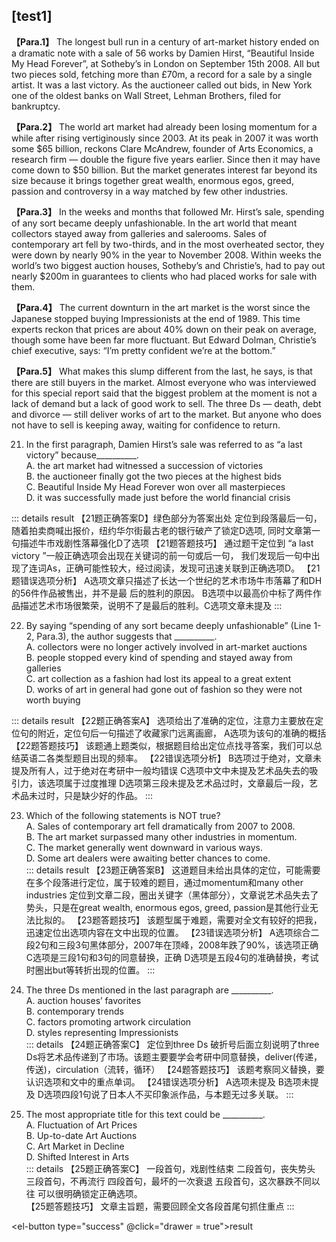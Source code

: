 ## [test1]

**【Para.1】** The longest bull run in a century of art-market history ended on a dramatic note with a
sale of 56 works by Damien Hirst, “Beautiful Inside My Head Forever”, at Sotheby’s in London
on September 15th 2008. All but two pieces sold, fetching more than £70m, a record for a sale by
a single artist. It was a last victory. As the auctioneer called out bids, in New York one of the
oldest banks on Wall Street, Lehman Brothers, filed for bankruptcy.

**【Para.2】** The world art market had already been losing momentum for a while after rising
vertiginously since 2003. At its peak in 2007 it was worth some $65 billion, reckons Clare
McAndrew, founder of Arts Economics, a research firm — double the figure five years earlier.
Since then it may have come down to $50 billion. But the market generates interest far beyond its
size because it brings together great wealth, enormous egos, greed, passion and controversy in a
way matched by few other industries.

**【Para.3】** In the weeks and months that followed Mr. Hirst’s sale, spending of any sort became
deeply unfashionable. In the art world that meant collectors stayed away from galleries and
salerooms. Sales of contemporary art fell by two-thirds, and in the most overheated sector, they
were down by nearly 90% in the year to November 2008. Within weeks the world’s two biggest
auction houses, Sotheby’s and Christie’s, had to pay out nearly $200m in guarantees to clients who
had placed works for sale with them.

**【Para.4】** The current downturn in the art market is the worst since the Japanese stopped buying
Impressionists at the end of 1989. This time experts reckon that prices are about 40% down on
their peak on average, though some have been far more fluctuant. But Edward Dolman, Christie’s
chief executive, says: “I’m pretty confident we’re at the bottom.”

**【Para.5】** What makes this slump different from the last, he says, is that there are still buyers in the
market. Almost everyone who was interviewed for this special report said that the biggest problem
at the moment is not a lack of demand but a lack of good work to sell. The three Ds — death, debt
and divorce — still deliver works of art to the market. But anyone who does not have to sell is
keeping away, waiting for confidence to return.

21. In the first paragraph, Damien Hirst’s sale was referred to as “a last victory” because__________.<br>
A. the art market had witnessed a succession of victories <br>
B. the auctioneer finally got the two pieces at the highest bids <br>
C. Beautiful Inside My Head Forever won over all masterpieces <br>
D. it was successfully made just before the world financial crisis <br>

::: details result
    【21题正确答案D】绿色部分为答案出处
    定位到段落最后一句，随着拍卖商喊出报价，纽约华尔街最古老的银行破产了锁定D选项,
    同时文章第一句描述牛市戏剧性落幕强化D了选项
    【21题答题技巧】
    通过题干定位到 “a last victory ”一般正确选项会出现在关键词的前一句或后一句，
    我们发现后一句中出现了连词As，正确可能性较大，经过阅读，发现可迅速关联到正确选项D。
    【21题错误选项分析】
    A选项文章只描述了长达一个世纪的艺术市场牛市落幕了和DH的56件作品被售出，并不是最
    后的胜利的原因。
    B选项中以最高价中标了两件作品描述艺术市场很繁荣，说明不了是最后的胜利。C选项文章未提及
:::

22. By saying “spending of any sort became deeply unfashionable” (Line 1-2, Para.3), the author suggests that __________.<br>
A. collectors were no longer actively involved in art-market auctions <br>
B. people stopped every kind of spending and stayed away from galleries <br>
C. art collection as a fashion had lost its appeal to a great extent <br>
D. works of art in general had gone out of fashion so they were not worth buying <br>

::: details result
    【22题正确答案A】
    选项给出了准确的定位，注意力主要放在定位句的附近，定位句后一句描述了收藏家门远离画廊，
    A选项为该句的准确的概括
    【22题答题技巧】
    该题通上题类似，根据题目给出定位点找寻答案，我们可以总结英语二各类型题目出现的频率。
    【22错误选项分析】
    B选项过于绝对，文章未提及所有人，过于绝对在考研中一般均错误
    C选项中文中未提及艺术品失去的吸引力，该选项属于过度推理
    D选项第三段未提及艺术品过时，文章最后一段，艺术品未过时，只是缺少好的作品。
:::

23. Which of the following statements is NOT true?<br>
A. Sales of contemporary art fell dramatically from 2007 to 2008. <br>
B. The art market surpassed many other industries in momentum. <br>
C. The market generally went downward in various ways. <br>
D. Some art dealers were awaiting better chances to come. <br>
::: details result
    【23题正确答案B】
    这道题目未给出具体的定位，可能需要在多个段落进行定位，属于较难的题目，通过momentum和many other industries 
    定位到文章二段，圈出关键字（黑体部分），文章说艺术品失去了势头，只是在great wealth, enormous egos, greed, 
    passion是其他行业无法比拟的。
    【23题答题技巧】
    该题型属于难题，需要对全文有较好的把我，迅速定位出选项内容在文中出现的位置。
    【23错误选项分析】
    A选项综合二段2句和三段3句黑体部分，2007年在顶峰，2008年跌了90%，该选项正确
    C选项是三段1句和3句的同意替换，正确
    D选项是五段4句的准确替换，考试时圈出but等转折出现的位置。
:::

24. The three Ds mentioned in the last paragraph are __________.<br>
A. auction houses’ favorites <br>
B. contemporary trends <br>
C. factors promoting artwork circulation <br>
D. styles representing Impressionists <br>
::: details
    【24题正确答案C】
    定位到three Ds 破折号后面立刻说明了three Ds将艺术品传递到了市场。该题主要要学会考研中同意替换，deliver(传递，传送)，circulation（流转，循环）
    【24题答题技巧】
    该题考察同义替换，要认识选项和文中的重点单词。
    【24错误选项分析】
    A选项未提及
    B选项未提及
    D选项四段1句说了日本人不买印象派作品，与本题无过多关联。
:::


25. The most appropriate title for this text could be __________.<br>
A. Fluctuation of Art Prices <br>
B. Up-to-date Art Auctions <br>
C. Art Market in Decline <br>
D. Shifted Interest in Arts <br>
::: details
    【25题正确答案C】 
    一段首句，戏剧性结束
    二段首句，丧失势头
    三段首句，不再流行
    四段首句，最坏的一次衰退
    五段首句，这次暴跌不同以往
    可以很明确锁定正确选项。
    <br>【25题答题技巧】
    文章主旨题，需要回顾全文各段首尾句抓住重点
:::

<el-button type="success" @click="drawer = true">result</el-button>

<el-drawer v-model="drawer" title="I am the title" :with-header="false">
</el-drawer>

<script setup>
import { h, ref } from 'vue'
const drawer = ref(false)
</script>
